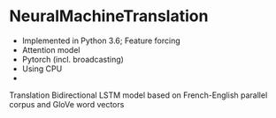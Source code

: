 # NeuralMachineTranslation
- Implemented in Python 3.6;
Feature forcing
- Attention model
- Pytorch (incl. broadcasting)
- Using CPU
- 
Translation Bidirectional LSTM model based on French-English parallel corpus and GloVe word vectors
